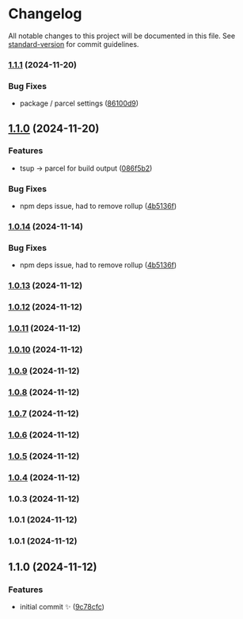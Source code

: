 # Changelog

All notable changes to this project will be documented in this file. See [standard-version](https://github.com/conventional-changelog/standard-version) for commit guidelines.

### [1.1.1](https://github.com/monadicarts/lazy-streams/compare/v1.1.0...v1.1.1) (2024-11-20)


### Bug Fixes

* package / parcel settings ([86100d9](https://github.com/monadicarts/lazy-streams/commit/86100d9960ba4a300b9d53da3b316d50d5e0eb7e))

## [1.1.0](https://github.com/monadicarts/lazy-streams/compare/v1.0.12...v1.1.0) (2024-11-20)


### Features

* tsup -> parcel for build output ([086f5b2](https://github.com/monadicarts/lazy-streams/commit/086f5b21c3e41c8eb952e1927690f42667b4a8fa))


### Bug Fixes

* npm deps issue, had to remove rollup ([4b5136f](https://github.com/monadicarts/lazy-streams/commit/4b5136fb6ddf05f8e1b20c6a5e85a7b9fef65673))

### [1.0.14](https://github.com/monadicarts/lazy-streams/compare/v1.0.12...v1.0.14) (2024-11-14)

### Bug Fixes

- npm deps issue, had to remove rollup ([4b5136f](https://github.com/monadicarts/lazy-streams/commit/4b5136fb6ddf05f8e1b20c6a5e85a7b9fef65673))

### [1.0.13](https://github.com/monadicarts/lazy-streams/compare/v1.0.12...v1.0.13) (2024-11-12)

### [1.0.12](https://github.com/monadicarts/lazy-streams/compare/v1.0.11...v1.0.12) (2024-11-12)

### [1.0.11](https://github.com/monadicarts/lazy-streams/compare/v1.0.10...v1.0.11) (2024-11-12)

### [1.0.10](https://github.com/monadicarts/lazy-streams/compare/v1.0.9...v1.0.10) (2024-11-12)

### [1.0.9](https://github.com/monadicarts/lazy-streams/compare/v1.0.8...v1.0.9) (2024-11-12)

### [1.0.8](https://github.com/monadicarts/lazy-streams/compare/v1.0.7...v1.0.8) (2024-11-12)

### [1.0.7](https://github.com/monadicarts/lazy-streams/compare/v1.0.6...v1.0.7) (2024-11-12)

### [1.0.6](https://github.com/monadicarts/lazy-streams/compare/v1.0.5...v1.0.6) (2024-11-12)

### [1.0.5](https://github.com/monadicarts/lazy-streams/compare/v1.0.4...v1.0.5) (2024-11-12)

### [1.0.4](https://github.com/monadicarts/lazy-streams/compare/v1.0.3...v1.0.4) (2024-11-12)

### 1.0.3 (2024-11-12)

### 1.0.1 (2024-11-12)

### 1.0.1 (2024-11-12)

## 1.1.0 (2024-11-12)

### Features

- initial commit ✨ ([9c78cfc](https://github.com/monadicarts/template-ts-npm/commit/9c78cfc8fe9fb635b2382dacbb44ab62793b103d))
